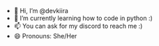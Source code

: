 - 👋 Hi, I’m @devkiira
- 🌱 I’m currently learning how to code in python :)
- 📫 You can ask for my discord to reach me :)
- 😄 Pronouns: She/Her
